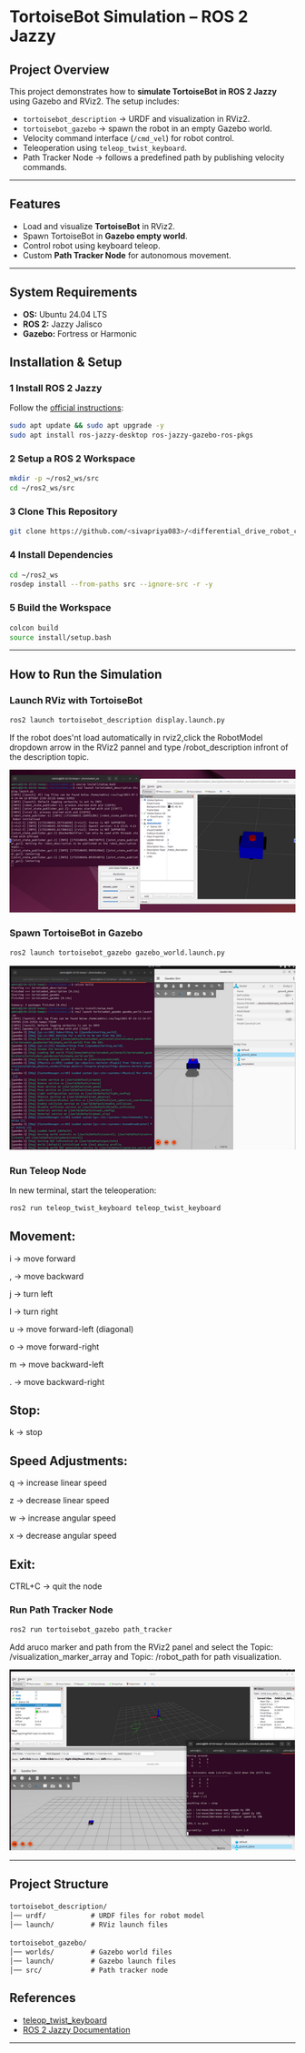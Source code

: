 #  TortoiseBot Simulation – ROS 2 Jazzy

##  Project Overview

This project demonstrates how to **simulate TortoiseBot in ROS 2 Jazzy** using Gazebo and RViz2.
The setup includes:

* `tortoisebot_description` → URDF and visualization in RViz2.
* `tortoisebot_gazebo` → spawn the robot in an empty Gazebo world.
* Velocity command interface (`/cmd_vel`) for robot control.
* Teleoperation using `teleop_twist_keyboard`.
* Path Tracker Node → follows a predefined path by publishing velocity commands.

---


##  Features

* Load and visualize **TortoiseBot** in RViz2.
* Spawn TortoiseBot in **Gazebo empty world**.
* Control robot using keyboard teleop.
* Custom **Path Tracker Node** for autonomous movement.

---


##  System Requirements

* **OS:** Ubuntu 24.04 LTS
* **ROS 2:** Jazzy Jalisco
* **Gazebo:** Fortress or Harmonic

##  Installation & Setup

### 1️ Install ROS 2 Jazzy

Follow the [official instructions](https://docs.ros.org/en/jazzy/Installation.html):

```bash
sudo apt update && sudo apt upgrade -y
sudo apt install ros-jazzy-desktop ros-jazzy-gazebo-ros-pkgs
```

### 2️ Setup a ROS 2 Workspace

```bash
mkdir -p ~/ros2_ws/src
cd ~/ros2_ws/src
```

### 3️ Clone This Repository

```bash
git clone https://github.com/<sivapriya083>/<differential_drive_robot_control>.git
```

### 4️ Install Dependencies

```bash
cd ~/ros2_ws
rosdep install --from-paths src --ignore-src -r -y
```

### 5️ Build the Workspace

```bash
colcon build
source install/setup.bash
```

---


##  How to Run the Simulation


### Launch RViz with TortoiseBot

```bash
ros2 launch tortoisebot_description display.launch.py
```
If the robot does'nt load automatically in rviz2,click the RobotModel dropdown arrow in the RViz2 pannel and type /robot_description infront of the description topic. 

![TortoiseBot in RViz2](https://github.com/Sivapriya083/differential_drive_robot_control/blob/d36d88c3b8e573951dc676682f3dc8520f1bc50f/robot%20in%20rviz.png)


### Spawn TortoiseBot in Gazebo

```bash
ros2 launch tortoisebot_gazebo gazebo_world.launch.py
```
![TortoiseBot in gz](https://github.com/Sivapriya083/differential_drive_robot_control/blob/main/robot%20in%20gz.png?raw=true)


### Run Teleop Node

In new terminal, start the teleoperation:

```bash
ros2 run teleop_twist_keyboard teleop_twist_keyboard
```

## Movement:

i → move forward

, → move backward

j → turn left

l → turn right

u → move forward-left (diagonal)

o → move forward-right

m → move backward-left

. → move backward-right

## Stop:

k → stop

## Speed Adjustments:

q → increase linear speed

z → decrease linear speed

w → increase angular speed

x → decrease angular speed

## Exit:

CTRL+C → quit the node


### Run Path Tracker Node

```bash
ros2 run tortoisebot_gazebo path_tracker
```
Add aruco marker  and path from the RViz2 panel and select the Topic: /visualization_marker_array and Topic: /robot_path for path visualization.


![TortoiseBot in gz](https://github.com/Sivapriya083/differential_drive_robot_control/blob/main/robot%20simulation.png?raw=true)

---

##  Project Structure

```
tortoisebot_description/
│── urdf/           # URDF files for robot model
│── launch/         # RViz launch files

tortoisebot_gazebo/
│── worlds/         # Gazebo world files
│── launch/         # Gazebo launch files
│── src/            # Path tracker node
```

##  References

* [teleop\_twist\_keyboard](https://github.com/ros2/teleop_twist_keyboard)
* [ROS 2 Jazzy Documentation](https://docs.ros.org/en/jazzy/)

---







































